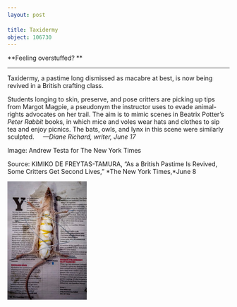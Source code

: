 ```yaml
---
layout: post

title: Taxidermy
object: 106730
---
```

**Feeling overstuffed? **

****

Taxidermy, a pastime long dismissed as macabre at best, is now being revived in a British crafting class.

Students longing to skin, preserve, and pose critters are picking up tips from Margot Magpie, a pseudonym the instructor uses to evade animal-rights advocates on her trail. The aim is to mimic scenes in Beatrix Potter’s *Peter Rabbit* books, in which mice and voles wear hats and clothes to sip tea and enjoy picnics. The bats, owls, and lynx in this scene were similarly sculpted.     *—Diane Richard, writer, June 17*

Image: Andrew Testa for The New York Times

Source: KIMIKO DE FREYTAS-TAMURA, “As a British Pastime Is Revived, Some Critters Get Second Lives,” *The New York Times,*June 8

![](../images/14-06-17_2008.79_TaxidermyEDIT-1.jpeg)
